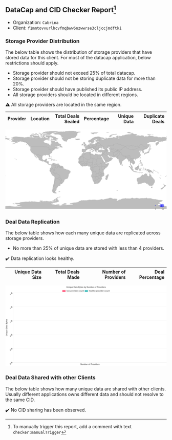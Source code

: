 ## DataCap and CID Checker Report[^1]
 - Organization: `Cabrina`
 - Client: `f1mmtovvurlhcvfmqbww6nzwwrse3cljccjmdftki`
### Storage Provider Distribution
The below table shows the distribution of storage providers that have stored data for this client.
For most of the datacap application, below restrictions should apply.
 - Storage provider should not exceed 25% of total datacap.
 - Storage provider should not be storing duplicate data for more than 20%.
 - Storage provider should have published its public IP address.
 - All storage providers should be located in different regions.

⚠️ All storage providers are located in the same region.

| Provider | Location | Total Deals Sealed | Percentage | Unique Data | Duplicate Deals |
| :------- | -------: | -----------------: | ---------: | ----------: | --------------: |

![Provider Distribution](https://raw.githubusercontent.com/data-preservation-programs/filplus-checker-assets/main/filecoin-project/filecoin-plus-large-datasets/issues/1143/1671006918670.png)
### Deal Data Replication
The below table shows how each many unique data are replicated across storage providers.
- No more than 25% of unique data are stored with less than 4 providers.

✔️ Data replication looks healthy.

| Unique Data Size | Total Deals Made | Number of Providers | Deal Percentage |
| ---------------: | ---------------: | ------------------: | --------------: |

![Replication Distribution](https://raw.githubusercontent.com/data-preservation-programs/filplus-checker-assets/main/filecoin-project/filecoin-plus-large-datasets/issues/1143/1671006919351.png)
### Deal Data Shared with other Clients
The below table shows how many unique data are shared with other clients.
Usually different applications owns different data and should not resolve to the same CID.

✔️ No CID sharing has been observed.

[^1]: To manually trigger this report, add a comment with text `checker:manualTrigger`
